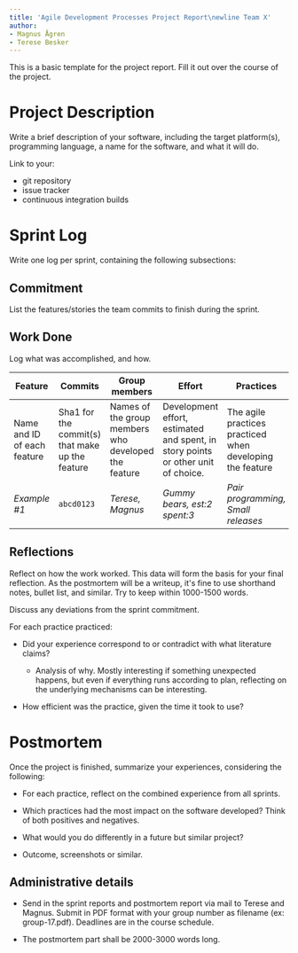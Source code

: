 ```yaml
---
title: 'Agile Development Processes Project Report\newline Team X'
author:
- Magnus Ågren
- Terese Besker
---
```


This is a basic template for the project report. Fill it out over the course of the project.

# Project Description
Write a brief description of your software,
including the target platform(s),
programming language,
a name for the software,
and what it will do.

Link to your:

- git repository
- issue tracker
- continuous integration builds

# Sprint Log
Write one log per sprint, containing the following subsections:

## Commitment
List the features/stories the team commits to finish during the sprint.

## Work Done
Log what was accomplished, and how.

Feature | Commits  | Group members | Effort | Practices
----------------|----------------|----------------|----------------|----------------
Name and ID of each feature | Sha1 for the commit(s) that make up the feature | Names of the group members who developed the feature | Development effort, estimated and spent, in story points or other unit of choice. | The agile practices practiced when developing the feature
*Example #1* | `abcd0123` | *Terese, Magnus* | *Gummy bears, est:2 spent:3* | *Pair programming, Small releases*

## Reflections
Reflect on how the work worked.
This data will form the basis for your final reflection.
As the postmortem will be a writeup, it's fine to use shorthand notes, bullet list, and similar.
Try to keep within 1000-1500 words.

Discuss any deviations from the sprint commitment.

For each practice practiced:

- Did your experience correspond to or contradict with what literature claims?

    - Analysis of why. Mostly interesting if something unexpected happens, but even
      if everything runs according to plan, reflecting on the underlying mechanisms
      can be interesting.

- How efficient was the practice, given the time it took to use?


# Postmortem
Once the project is finished, summarize your experiences, considering the following:

- For each practice, reflect on the combined experience from all sprints.

- Which practices had the most impact on the software developed?
  Think of both positives and negatives.

- What would you do differently in a future but similar project?

- Outcome, screenshots or similar.

## Administrative details

- Send in the sprint reports and postmortem report via mail
  to Terese and Magnus.
  Submit in PDF format with your group number as
  filename (ex: group-17.pdf).
  Deadlines are in the course schedule.

- The postmortem part shall be 2000-3000 words long.

